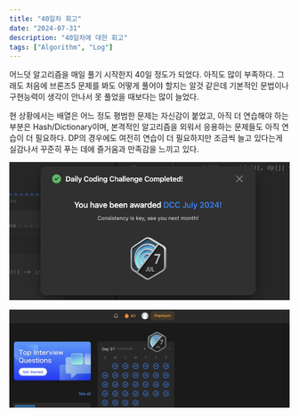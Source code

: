 ```yaml
---
title: "40일차 회고"
date: "2024-07-31"
description: "40일차에 대한 회고"
tags: ["Algorithm", "Log"]
---
```


어느덧 알고리즘을 매일 풀기 시작한지 40일 정도가 되었다. 아직도 많이 부족하다. 그래도 처음에 브론즈5 문제를 봐도 어떻게 풀어야 할지는 알것 같은데 기본적인 문법이나 구현능력이 생각이 안나서 못 풀었을 때보다는 많이 늘었다. 

현 상황에서는 배열은 어느 정도 평범한 문제는 자신감이 붙었고, 아직 더 연습해야 하는 부분은 Hash/Dictionary이며, 본격적인 알고리즘을 외워서 응용하는 문제들도 아직 연습이 더 필요하다. DP의 경우에도 여전히 연습이 더 필요하지만 조금씩 늘고 있다는게 실감나서 꾸준히 푸는 데에 즐거움과 만족감을 느끼고 있다.

![july](../../../images/algorithm/log/202407.png)

![fire](../../../images/algorithm/log/fire.png)